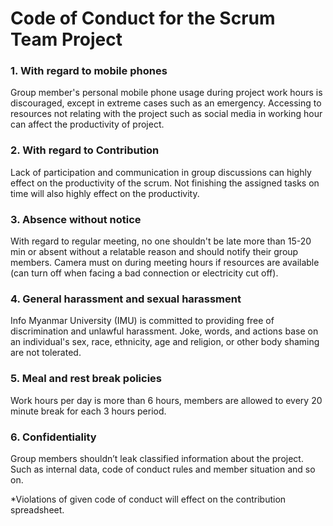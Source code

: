 # Code of Conduct for the Scrum Team Project
### 1. With regard to mobile phones

   Group member's personal mobile phone usage during project work hours is discouraged, except in extreme cases such as an emergency. Accessing to resources not relating with the project such as social media in working hour can affect the productivity of project.


### 2. With regard to Contribution

   Lack of participation and communication in group discussions can highly effect on the productivity of the scrum. Not finishing the assigned tasks on time will also highly effect on the productivity.


### 3. Absence without notice

   With regard to regular meeting, no one shouldn't be late more than 15-20 min or absent without a relatable reason and should notify their group members. Camera must on during meeting hours if resources are available (can turn off when facing a bad connection or electricity cut off).


### 4. General harassment and sexual harassment

   Info Myanmar University (IMU) is committed to providing free of discrimination and unlawful harassment. Joke, words, and actions base on an individual's sex, race, ethnicity, age and religion, or other body shaming are not tolerated.


### 5. Meal and rest break policies

   Work hours per day is more than 6 hours, members are allowed to every 20 minute break for each 3 hours period.


### 6. Confidentiality

   Group members shouldn’t leak classified information about the project. Such as internal data, code of conduct rules and member situation and so on.


*Violations of given code of conduct will effect on the contribution spreadsheet.
